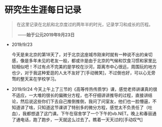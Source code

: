 # 研究生生涯每日记录

> 在这里记录在北航和北京度过的两年半的时光，记录学习和成长的历程。                 
>
> ​																						 ——**始于公元2019年9月23日**



- 2019/9/23

  ​	今天是来北京的第18天了，对于北京这座城市刚来时就有一种说不出的亲切感，像是多年未见的老友一般，都或许是由于北京的气候和饮食习惯和家里比较相似吧！不过有点不完美的是学校在沙河，距离市中心很远，周围玩的地方也少，对于我这种爱逛的人太不友好了[手动微笑]，不过倒也好，可以心无旁骛的整天呆在学校学习。

- 2019/9/24
    今天上午上了三节的《高等传热传质学》课，感觉老师讲课真的很不适应，一大堆的很长的偏微分方程，也不仔细讲讲推导的过程，直接讲结论，然后说这些你们下去自己推倒推倒，我问了问室友，他们也一脸懵逼，不知道讲了啥，只知道这节课讲了特别多的微分方程，感觉太不负责任了（吐血），我都想退了这门课。下午在宿舍学了一个下午的vb.NET。晚上和春丽通了通电话，跑了跑步，一天就这么过去了。瞧着一天天过的[手动叹气]
